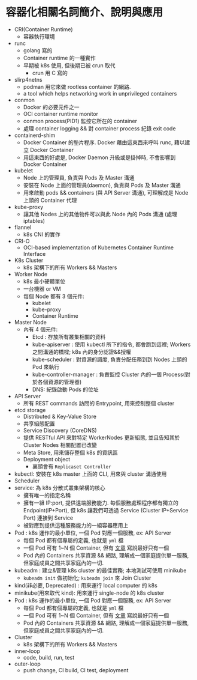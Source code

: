 # 容器化相關名詞簡介、說明與應用

- CRI(Container Runtime)
    - 容器執行環境
- runc
    - golang 寫的
    - Container runtime 的一種實作
    - 早期被 k8s 使用, 但後期已被 crun 取代
        - crun 用 C 寫的
- slirp4netns
    - podman 用它來做 rootless container 的網路.
    - a tool which helps networking work in unprivileged containers
- conmon
    - Docker 的必要元件之一
    - OCI container runtime monitor
    - conmon process(PID1) 監控它所在的 container 
    - 處理 container logging && 對 container process 紀錄 exit code
- containerd-shim
    - Docker Container 的墊片程序. Docker 藉由這東西來呼叫 runc, 藉以建立 Docker Container
    - 用這東西的好處是, Docker Daemon 升級或是掛掉時, 不會影響到 Docker Container
- kubelet
    - Node 上的管理員, 負責與 Pods 及 Master 溝通
    - 安裝在 Node 上面的管理員(daemon), 負責與 Pods 及 Master 溝通
    - 用來啟動 pods && containers (與 API Server 溝通), 可理解成是 Node 上頭的 Container 代理
- kube-proxy
    - 讓其他 Nodes 上的其他物件可以與此 Node 內的 Pods 溝通 (處理 iptables)
- flannel
    - k8s CNI 的實作
- CRI-O
    - OCI-based implementation of Kubernetes Container Runtime Interface
- K8s Cluster
  - k8s 架構下的所有 Workers && Masters
- Worker Node
  - k8s 最小硬體單位
  - 一台機器 or VM
  - 每個 Node 都有 3 個元件:
    - kubelet
    - kube-proxy
    - Container Runtime
- Master Node
  - 內有 4 個元件:
    - Etcd : 存放所有叢集相關的資料
    - kube-apiserver : 使用 kubectl 所下的指令, 都會跑到這裡; Workers 之間溝通的橋樑; k8s 內的身分認證&&授權
    - kube-scheduler : 對資源的調度, 負責分配任務到到 Nodes 上頭的 Pod 來執行
    - kube-controller-manager : 負責監控 Cluster 內的一個 Process(對於各個資源的管理器)
    - DNS: 紀錄啟動 Pods 的位址
- API Server
    - 所有 REST commands 訪問的 Entrypoint, 用來控制整個 cluster
- etcd storage
    - Distributed & Key-Value Store
    - 共享組態配置
    - Service Discovery (CoreDNS)
    - 提供 RESTful API 來對特定 WorkerNodes 更新組態, 並且告知其於 Cluster Nodes 相關配置已改變
    - Meta Store, 用來儲存整個 k8s 的資訊區
    - Deployment object
      - 裏頭會有 `Replicaset Controller`
- kubectl: 安裝在 k8s master 上面的 CLI, 用來與 cluster 溝通使用
- Scheduler
- service: 為 k8s 分散式叢集架構的核心
    - 擁有唯一的指定名稱
    - 擁有一組 IP:port, 提供遠端服務能力. 每個服務處理程序都有獨立的 Endpoint(IP+Port), 但 k8s 讓我們可透過 Service (Cluster IP+Service Port) 連接到 Service
    - 被對應到提供這種服務能力的一組容器應用上
- Pod : k8s 運作的最小單位, 一個 Pod 對應一個服務, ex: API Server
    - 每個 Pod 都有個專屬的定義, 也就是 `yml` 檔
    - 一個 Pod 可有 1~N 個 Container, 但有 [文章](https://medium.com/@C.W.Hu/kubernetes-basic-concept-tutorial-e033e3504ec0) 寫說最好只有一個
    - Pod 內的 Containers 共享資源 && 網路, 理解成一個家庭提供單一服務, 但家庭成員之間共享家庭內的一切.
- kubeadm : 建立&管理 k8s cluster 的最佳實務; 本地測試可使用 minikube
    - `kubeadm init` 做初始化; `kubeadm join` 來 Join Cluster
- kind(非必要, Deprecated) : 用來運行 local computer 的 k8s
- minikube(用來取代 kind): 用來運行 single-node 的 k8s cluster
- Pod : k8s 運作的最小單位, 一個 Pod 對應一個服務, ex: API Server
  - 每個 Pod 都有個專屬的定義, 也就是 `yml` 檔
  - 一個 Pod 可有 1~N 個 Container, 但有 [文章](https://medium.com/@C.W.Hu/kubernetes-basic-concept-tutorial-e033e3504ec0) 寫說最好只有一個
  - Pod 內的 Containers 共享資源 && 網路, 理解成一個家庭提供單一服務, 但家庭成員之間共享家庭內的一切.
- Cluster
  - k8s 架構下的所有 Workers && Masters
- inner-loop
    - code, build, run, test
- outer-loop
    - push change, CI build, CI test, deployment